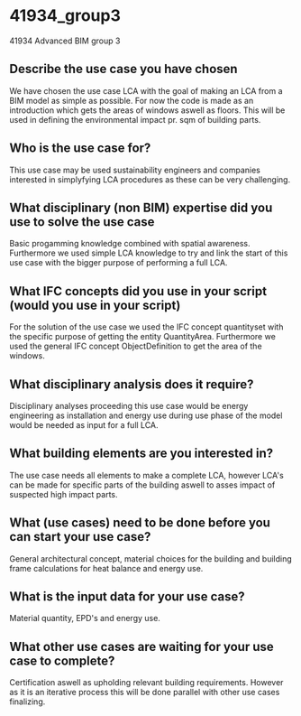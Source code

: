 # 41934_group3
41934 Advanced BIM group 3


## Describe the use case you have chosen
We have chosen the use case LCA with the goal of making an LCA from a BIM model as simple as possible. For now the code is made as an introduction which gets the areas of windows aswell as floors. This will be used in defining the environmental impact pr. sqm of building parts.

## Who is the use case for?
This use case may be used sustainability engineers and companies interested in simplyfying LCA procedures as these can be very challenging.

## What disciplinary (non BIM) expertise did you use to solve the use case
Basic progamming knowledge combined with spatial awareness. Furthermore we used simple LCA knowledge to try and link the start of this use case with the bigger purpose of performing a full LCA.

## What IFC concepts did you use in your script (would you use in your script)
For the solution of the use case we used the IFC concept quantityset with the specific purpose of getting the entity QuantityArea. Furthermore we used the general IFC concept ObjectDefinition to get the area of the windows.

## What disciplinary analysis does it require?
Disciplinary analyses proceeding this use case would be energy engineering as installation and energy use during use phase of the model would be needed as input for a full LCA.

## What building elements are you interested in?
The use case needs all elements to make a complete LCA, however LCA's can be made for specific parts of the building aswell to asses impact of suspected high impact parts.

## What (use cases) need to be done before you can start your use case?
General architectural concept, material choices for the building and building frame calculations for heat balance and energy use. 

## What is the input data for your use case?
Material quantity, EPD's and energy use.

## What other use cases are waiting for your use case to complete?
Certification aswell as upholding relevant building requirements. However as it is an iterative process this will be done parallel with other use cases finalizing.

